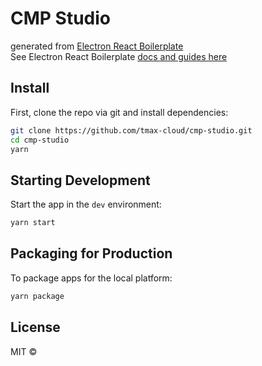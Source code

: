 # CMP Studio

generated from [Electron React Boilerplate](https://github.com/electron-react-boilerplate)  
See Electron React Boilerplate [docs and guides here](https://electron-react-boilerplate.js.org/docs/installation)

## Install

First, clone the repo via git and install dependencies:

```bash
git clone https://github.com/tmax-cloud/cmp-studio.git
cd cmp-studio
yarn
```

## Starting Development

Start the app in the `dev` environment:

```bash
yarn start
```

## Packaging for Production

To package apps for the local platform:

```bash
yarn package
```

## License

MIT ©
